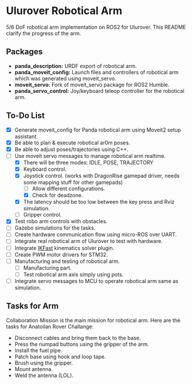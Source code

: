 # Ulurover Robotical Arm

5/6 DoF robotical arm implementation on ROS2 for Ulurover. This README clarify the progress of the arm.

## Packages

- **panda_description:** URDF export of robotical arm.
- **panda_moveit_config:** Launch files and controllers of robotical arm which was generated using moveit_servo.
- **moveit_servo:** Fork of moveit_servo package for ROS2 Humble.
- **panda_servo_control:** Joy/keyboard teleop controller for the robotical arm.

## To-Do List

- [x] Generate moveit_config for Panda robotical arm using Moveit2 setup assistant.
- [x] Be able to plan & execute robotical ar0m poses.
- [x] Be able to adjust poses/trajectories using C++.
- [ ] Use moveit servo messages to manage robotical arm realtime.
    - [x] There will be three modes: IDLE, POSE, TRAJECTORY
    - [x] Keyboard control.
    - [x] Joystick control. (works with DragonRise gamepad driver, needs some mapping stuff for other gamepads)
        - [ ] Allow different configurations.
        - [x] Check for deadzone.
    - [x] The latency should be too low between the key press and Rviz simulation.
    - [ ] Gripper control.
- [x] Test robo arm controls with obstacles.
- [ ] Gazebo simulations for the tasks.
- [ ] Create hardware communication flow using micro-ROS over UART.
- [ ] Integrate real robotical arm of Ulurover to test with hardware.
- [ ] Integrate [IKFast](https://moveit.picknik.ai/humble/doc/examples/ikfast/ikfast_tutorial.html) kinematics solver plugin.
- [ ] Create PWM motor drivers for STM32.
- [ ] Manufacturing and testing of robotical arm.
    - [ ] Manufacturing part.
    - [ ] Test robotical arm axis simply using pots.
- [ ] Integrate servo messages to MCU to operate robotical arm same as simulation.

## Tasks for Arm

 Collaboration Mission is the main mission for robotical arm. Here are the tasks for Anatoilan Rover Challange:

- Disconnect cables and bring them back to the base.
- Press the numpad buttons using the gripper of the arm.
- Install the fuel pipe.
- Patch base using hook and loop tape.
- Brush using the gripper.
- Mount antenna.
- Weld the antenna (LOL).

